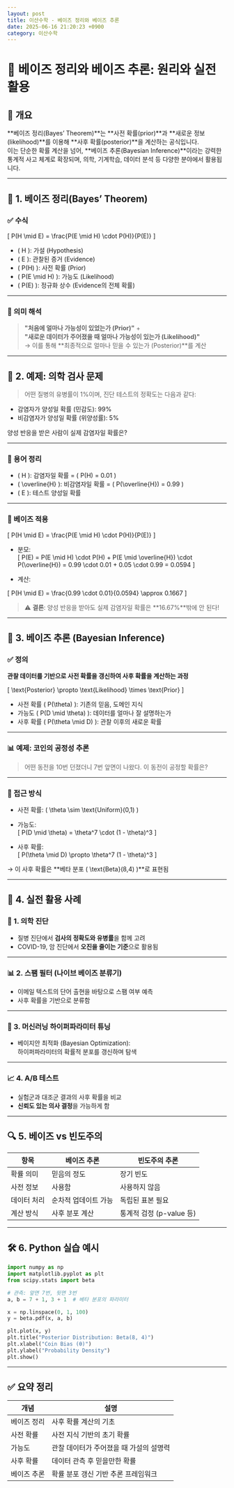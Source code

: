 ```yaml
---
layout: post
title: 이산수학 - 베이즈 정리와 베이즈 추론
date: 2025-06-16 21:20:23 +0900
category: 이산수학
---
```

# 🧠 베이즈 정리와 베이즈 추론: 원리와 실전 활용

## 📌 개요

**베이즈 정리(Bayes’ Theorem)**는 **사전 확률(prior)**과 **새로운 정보(likelihood)**를 이용해 **사후 확률(posterior)**을 계산하는 공식입니다.  
이는 단순한 확률 계산을 넘어, **베이즈 추론(Bayesian Inference)**이라는 강력한 통계적 사고 체계로 확장되며, 의학, 기계학습, 데이터 분석 등 다양한 분야에서 활용됩니다.

---

## 📐 1. 베이즈 정리(Bayes’ Theorem)

### ✅ 수식

\[
P(H \mid E) = \frac{P(E \mid H) \cdot P(H)}{P(E)}
\]

- \( H \): 가설 (Hypothesis)
- \( E \): 관찰된 증거 (Evidence)
- \( P(H) \): 사전 확률 (Prior)
- \( P(E \mid H) \): 가능도 (Likelihood)
- \( P(E) \): 정규화 상수 (Evidence의 전체 확률)

---

### 📌 의미 해석

> **"처음에 얼마나 가능성이 있었는가 (Prior)"** +  
> **"새로운 데이터가 주어졌을 때 얼마나 가능성이 있는가 (Likelihood)"**  
> → 이를 통해 **최종적으로 얼마나 믿을 수 있는가 (Posterior)**를 계산

---

## 🧪 2. 예제: 의학 검사 문제

> 어떤 질병의 유병률이 1%이며, 진단 테스트의 정확도는 다음과 같다:  
- 감염자가 양성일 확률 (민감도): 99%  
- 비감염자가 양성일 확률 (위양성률): 5%

양성 반응을 받은 사람이 실제 감염자일 확률은?

---

### 🎯 용어 정리

- \( H \): 감염자일 확률 = \( P(H) = 0.01 \)  
- \( \overline{H} \): 비감염자일 확률 = \( P(\overline{H}) = 0.99 \)  
- \( E \): 테스트 양성일 확률

---

### 📌 베이즈 적용

\[
P(H \mid E) = \frac{P(E \mid H) \cdot P(H)}{P(E)}
\]

- 분모:  
\[
P(E) = P(E \mid H) \cdot P(H) + P(E \mid \overline{H}) \cdot P(\overline{H})
= 0.99 \cdot 0.01 + 0.05 \cdot 0.99 = 0.0594
\]

- 계산:

\[
P(H \mid E) = \frac{0.99 \cdot 0.01}{0.0594} \approx 0.1667
\]

> ⚠️ **결론**: 양성 반응을 받아도 실제 감염자일 확률은 **16.67%**밖에 안 된다!

---

## 🧠 3. 베이즈 추론 (Bayesian Inference)

### ✅ 정의

**관찰 데이터를 기반으로 사전 확률을 갱신하여 사후 확률을 계산하는 과정**

\[
\text{Posterior} \propto \text{Likelihood} \times \text{Prior}
\]

- 사전 확률 \( P(\theta) \): 기존의 믿음, 도메인 지식  
- 가능도 \( P(D \mid \theta) \): 데이터를 얼마나 잘 설명하는가  
- 사후 확률 \( P(\theta \mid D) \): 관찰 이후의 새로운 확률

---

### 📊 예제: 코인의 공정성 추론

> 어떤 동전을 10번 던졌더니 7번 앞면이 나왔다. 이 동전이 공정할 확률은?

---

### 🎯 접근 방식

- 사전 확률: \( \theta \sim \text{Uniform}(0,1) \)  
- 가능도:  
\[
P(D \mid \theta) = \theta^7 \cdot (1 - \theta)^3
\]

- 사후 확률:  
\[
P(\theta \mid D) \propto \theta^7 (1 - \theta)^3
\]

→ 이 사후 확률은 **베타 분포 \( \text{Beta}(8,4) \)**로 표현됨

---

## 🤖 4. 실전 활용 사례

### 🧬 1. 의학 진단

- 질병 진단에서 **검사의 정확도와 유병률**을 함께 고려  
- COVID-19, 암 진단에서 **오진을 줄이는 기준**으로 활용됨

---

### 📊 2. 스팸 필터 (나이브 베이즈 분류기)

- 이메일 텍스트의 단어 출현을 바탕으로 스팸 여부 예측  
- 사후 확률을 기반으로 분류함

---

### 🤖 3. 머신러닝 하이퍼파라미터 튜닝

- 베이지안 최적화 (Bayesian Optimization):  
  하이퍼파라미터의 확률적 분포를 갱신하며 탐색

---

### 📈 4. A/B 테스트

- 실험군과 대조군 결과의 사후 확률을 비교  
- **신뢰도 있는 의사 결정**을 가능하게 함

---

## 🔍 5. 베이즈 vs 빈도주의

| 항목 | 베이즈 추론 | 빈도주의 추론 |
|------|--------------|----------------|
| 확률 의미 | 믿음의 정도 | 장기 빈도 |
| 사전 정보 | 사용함 | 사용하지 않음 |
| 데이터 처리 | 순차적 업데이트 가능 | 독립된 표본 필요 |
| 계산 방식 | 사후 분포 계산 | 통계적 검정 (p-value 등) |

---

## 🛠️ 6. Python 실습 예시

```python
import numpy as np
import matplotlib.pyplot as plt
from scipy.stats import beta

# 관측: 앞면 7번, 뒷면 3번
a, b = 7 + 1, 3 + 1  # 베타 분포의 파라미터

x = np.linspace(0, 1, 100)
y = beta.pdf(x, a, b)

plt.plot(x, y)
plt.title("Posterior Distribution: Beta(8, 4)")
plt.xlabel("Coin Bias (θ)")
plt.ylabel("Probability Density")
plt.show()
```

---

## ✅ 요약 정리

| 개념 | 설명 |
|------|------|
| 베이즈 정리 | 사후 확률 계산의 기초 |
| 사전 확률 | 사전 지식 기반의 초기 확률 |
| 가능도 | 관찰 데이터가 주어졌을 때 가설의 설명력 |
| 사후 확률 | 데이터 관측 후 믿을만한 확률 |
| 베이즈 추론 | 확률 분포 갱신 기반 추론 프레임워크 |